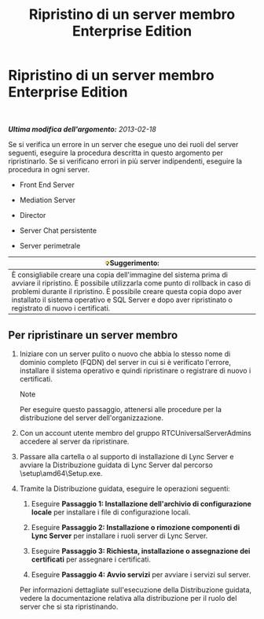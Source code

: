 ﻿---
title: Ripristino di un server membro Enterprise Edition
TOCTitle: Ripristino di un server membro Enterprise Edition
ms:assetid: d960b19c-2104-4719-b736-0d940f254d42
ms:mtpsurl: https://technet.microsoft.com/it-it/library/Hh202191(v=OCS.15)
ms:contentKeyID: 52062452
ms.date: 08/24/2015
mtps_version: v=OCS.15
ms.translationtype: HT
---

# Ripristino di un server membro Enterprise Edition

 

_**Ultima modifica dell'argomento:** 2013-02-18_

Se si verifica un errore in un server che esegue uno dei ruoli del server seguenti, eseguire la procedura descritta in questo argomento per ripristinarlo. Se si verificano errori in più server indipendenti, eseguire la procedura in ogni server.

  - Front End Server

  - Mediation Server

  - Director

  - Server Chat persistente

  - Server perimetrale

<table>
<thead>
<tr class="header">
<th><img src="images/Gg398201.tip(OCS.15).gif" title="tip" alt="tip" />Suggerimento:</th>
</tr>
</thead>
<tbody>
<tr class="odd">
<td>È consigliabile creare una copia dell'immagine del sistema prima di avviare il ripristino. È possibile utilizzarla come punto di rollback in caso di problemi durante il ripristino. È possibile creare questa copia dopo aver installato il sistema operativo e SQL Server e dopo aver ripristinato o registrato di nuovo i certificati.</td>
</tr>
</tbody>
</table>


## Per ripristinare un server membro

1.  Iniziare con un server pulito o nuovo che abbia lo stesso nome di dominio completo (FQDN) del server in cui si è verificato l'errore, installare il sistema operativo e quindi ripristinare o registrare di nuovo i certificati.
    

    > [!NOTE]
    > Per eseguire questo passaggio, attenersi alle procedure per la distribuzione del server dell'organizzazione.



2.  Con un account utente membro del gruppo RTCUniversalServerAdmins accedere al server da ripristinare.

3.  Passare alla cartella o al supporto di installazione di Lync Server e avviare la Distribuzione guidata di Lync Server dal percorso \\setup\\amd64\\Setup.exe.

4.  Tramite la Distribuzione guidata, eseguire le operazioni seguenti:
    
    1.  Eseguire **Passaggio 1: Installazione dell'archivio di configurazione locale** per installare i file di configurazione locali.
    
    2.  Eseguire **Passaggio 2: Installazione o rimozione componenti di Lync Server** per installare i ruoli server di Lync Server.
    
    3.  Eseguire **Passaggio 3: Richiesta, installazione o assegnazione dei certificati** per assegnare i certificati.
    
    4.  Eseguire **Passaggio 4: Avvio servizi** per avviare i servizi sul server.
    
    Per informazioni dettagliate sull'esecuzione della Distribuzione guidata, vedere la documentazione relativa alla distribuzione per il ruolo del server che si sta ripristinando.

